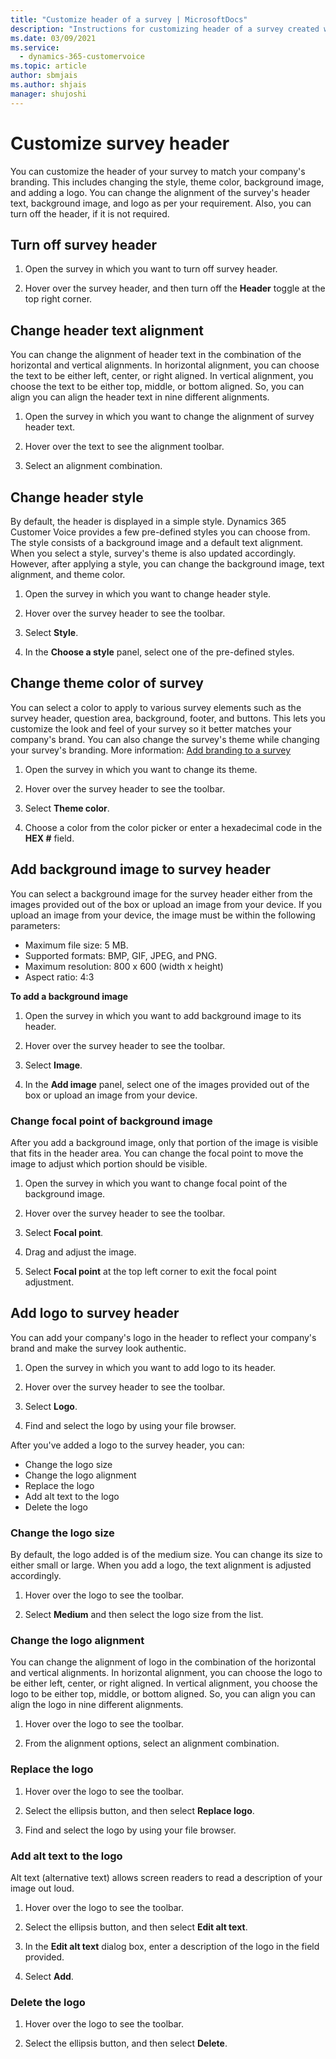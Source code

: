 ```yaml
---
title: "Customize header of a survey | MicrosoftDocs"
description: "Instructions for customizing header of a survey created with Dynamics 365 Customer Voice."
ms.date: 03/09/2021
ms.service: 
  - dynamics-365-customervoice
ms.topic: article
author: sbmjais
ms.author: shjais
manager: shujoshi
---
```


# Customize survey header

You can customize the header of your survey to match your company's branding. This includes changing the style, theme color, background image, and adding a logo. You can change the alignment of the survey's header text, background image, and logo as per your requirement. Also, you can turn off the header, if it is not required.

## Turn off survey header

<!-- why turn off header -->

1. Open the survey in which you want to turn off survey header.

2. Hover over the survey header, and then turn off the **Header** toggle at the top right corner.

## Change header text alignment

You can change the alignment of header text in the combination of the horizontal and vertical alignments. In horizontal alignment, you can choose the text to be either left, center, or right aligned. In vertical alignment, you choose the text to be either top, middle, or bottom aligned. So, you can align you can align the header text in nine different alignments.

1. Open the survey in which you want to change the alignment of survey header text.

2. Hover over the text to see the alignment toolbar.

3. Select an alignment combination.

## Change header style

By default, the header is displayed in a simple style. Dynamics 365 Customer Voice provides a few pre-defined styles you can choose from. The style consists of a background image and a default text alignment. When you select a style, survey's theme is also updated accordingly. However, after applying a style, you can change the background image, text alignment, and theme color.

1. Open the survey in which you want to change header style.

2. Hover over the survey header to see the toolbar.

3. Select **Style**.

4. In the **Choose a style** panel, select one of the pre-defined styles.

## Change theme color of survey

You can select a color to apply to various survey elements such as the survey header, question area, background, footer, and buttons. This lets you customize the look and feel of your survey so it better matches your company's brand. You can also change the survey's theme while changing your survey's branding. More information: [Add branding to a survey](survey-branding.md)

1. Open the survey in which you want to change its theme.

2. Hover over the survey header to see the toolbar.

3. Select **Theme color**.

4. Choose a color from the color picker or enter a hexadecimal code in the **HEX #** field.

## Add background image to survey header

You can select a background image for the survey header either from the images provided out of the box or upload an image from your device. If you upload an image from your device, the image must be within the following parameters:

- Maximum file size: 5 MB. 
- Supported formats: BMP, GIF, JPEG, and PNG.
- Maximum resolution: 800 x 600 (width x height)
- Aspect ratio: 4:3

**To add a background image**

1. Open the survey in which you want to add background image to its header.

2. Hover over the survey header to see the toolbar.

3. Select **Image**.

4. In the **Add image** panel, select one of the images provided out of the box or upload an image from your device.

### Change focal point of background image

After you add a background image, only that portion of the image is visible that fits in the header area. You can change the focal point to move the image to adjust which portion should be visible.

1. Open the survey in which you want to change focal point of the background image.

2. Hover over the survey header to see the toolbar.

3. Select **Focal point**.

4. Drag and adjust the image.

5. Select **Focal point** at the top left corner to exit the focal point adjustment.

## Add logo to survey header

You can add your company's logo in the header to reflect your company's brand and make the survey look authentic.

<!-- What's the logo image limitations? -->

1. Open the survey in which you want to add logo to its header.

2. Hover over the survey header to see the toolbar.

3. Select **Logo**.

4. Find and select the logo by using your file browser.

After you've added a logo to the survey header, you can:

- Change the logo size
- Change the logo alignment
- Replace the logo
- Add alt text to the logo
- Delete the logo

### Change the logo size

By default, the logo added is of the medium size. You can change its size to either small or large. When you add a logo, the text alignment is adjusted accordingly.

<!-- what's the pixel size of small, medium, and large? Do we need to mention? -->

1. Hover over the logo to see the toolbar.

2. Select **Medium** and then select the logo size from the list.

### Change the logo alignment

You can change the alignment of logo in the combination of the horizontal and vertical alignments. In horizontal alignment, you can choose the logo to be either left, center, or right aligned. In vertical alignment, you choose the logo to be either top, middle, or bottom aligned. So, you can align you can align the logo in nine different alignments.

1. Hover over the logo to see the toolbar.

2. From the alignment options, select an alignment combination.

### Replace the logo

1. Hover over the logo to see the toolbar.

2. Select the ellipsis button, and then select **Replace logo**.

3. Find and select the logo by using your file browser.

### Add alt text to the logo

Alt text (alternative text) allows screen readers to read a description of your image out loud.

1. Hover over the logo to see the toolbar.

2. Select the ellipsis button, and then select **Edit alt text**.

3. In the **Edit alt text** dialog box, enter a description of the logo in the field provided.

4. Select **Add**.

### Delete the logo

1. Hover over the logo to see the toolbar.

2. Select the ellipsis button, and then select **Delete**.

